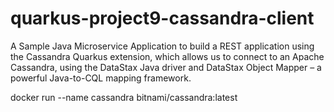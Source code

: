 # quarkus-project9-cassandra-client
 A Sample Java Microservice Application to build a REST application using the Cassandra Quarkus extension, which allows us to connect to an Apache Cassandra, using the DataStax Java driver and  DataStax Object Mapper – a powerful Java-to-CQL mapping framework.


docker run --name cassandra bitnami/cassandra:latest
